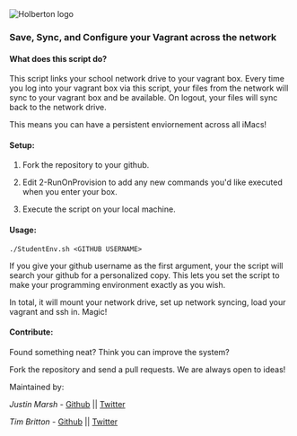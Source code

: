<img src="https://www.holbertonschool.com/assets/holberton-logo-1cc451260ca3cd297def53f2250a9794810667c7ca7b5fa5879a569a457bf16f.png" alt="Holberton logo">

### Save, Sync, and Configure your Vagrant across the network

#### What does this script do?
This script links your school network drive to your vagrant box.
Every time you log into your vagrant box via this script, your
files from the network will sync to your vagrant box and be available.
On logout, your files will sync back to the network drive.

This means you can have a persistent enviornement across all iMacs!

#### Setup:
1) Fork the repository to your github.

2) Edit 2-RunOnProvision to add any new commands you'd like executed when you enter your box.

3) Execute the script on your local machine.

#### Usage:
```
./StudentEnv.sh <GITHUB USERNAME>
```

If you give your github username as the first argument, your the script
will search your github for a personalized copy. This lets you set the
script to make your programming environment exactly as you wish.

In total, it will mount your network drive, set up network syncing,
load your vagrant and ssh in.  Magic!

#### Contribute:
Found something neat? Think you can improve the system?

Fork the repository and send a pull requests. We are always open to ideas!

Maintained by:

*Justin Marsh* - [Github](https://github.com/j-tyler) || [Twitter](https://twitter.com/dogonthecircuit)

*Tim Britton* - [Github](https://github.com/wintermanc3r) || [Twitter](https://twitter.com/wintermanc3r)
